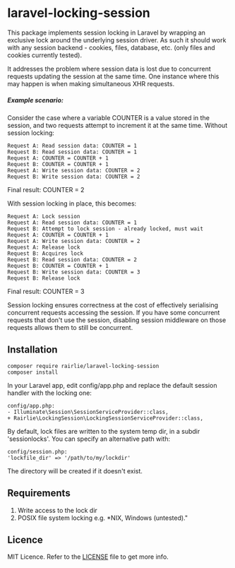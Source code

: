 # laravel-locking-session

This package implements session locking in Laravel by wrapping an exclusive lock around the underlying session driver. As such it should work with any session backend - cookies, files, database, etc. (only files and cookies currently tested).

It addresses the problem where session data is lost due to concurrent requests updating the session at the same time. One instance where this may happen is when making simultaneous XHR requests.

##### Example scenario:
Consider the case where a variable COUNTER is a value stored in the session, and two requests attempt to increment it at the same time. Without session locking:

    Request A: Read session data: COUNTER = 1
    Request B: Read session data: COUNTER = 1
    Request A: COUNTER = COUNTER + 1
    Request B: COUNTER = COUNTER + 1
    Request A: Write session data: COUNTER = 2
    Request B: Write session data: COUNTER = 2

Final result: COUNTER = 2

With session locking in place, this becomes:

    Request A: Lock session
    Request A: Read session data: COUNTER = 1
    Request B: Attempt to lock session - already locked, must wait
    Request A: COUNTER = COUNTER + 1
    Request A: Write session data: COUNTER = 2
    Request A: Release lock
    Request B: Acquires lock
    Request B: Read session data: COUNTER = 2
    Request B: COUNTER = COUNTER + 1
    Request B: Write session data: COUNTER = 3
    Request B: Release lock

Final result: COUNTER = 3

Session locking ensures correctness at the cost of effectively serialising concurrent requests accessing the session. If you have some concurrent requests that don't use the session, disabling session middleware on those requests allows them to still be concurrent.

## Installation
    composer require rairlie/laravel-locking-session
    composer install
In your Laravel app, edit config/app.php and replace the default session handler with the locking one:

    config/app.php:
    - Illuminate\Session\SessionServiceProvider::class,
    + Rairlie\LockingSession\LockingSessionServiceProvider::class,
    
By default, lock files are written to the system temp dir, in a subdir 'sessionlocks'. You can specify an alternative path with:

    config/session.php:
    'lockfile_dir' => '/path/to/my/lockdir'

The directory will be created if it doesn't exist.

## Requirements
1. Write access to the lock dir
2. POSIX file system locking e.g. *NIX, Windows (untested)."


## Licence
MIT Licence. Refer to the [LICENSE](https://github.com/WayneBrummer/laravel-locking-session/blob/master/LICENSE.txt) file to get more info.

